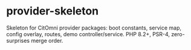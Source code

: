 # provider-skeleton
Skeleton for CitOmni provider packages: boot constants, service map, config overlay, routes, demo controller/service. PHP 8.2+, PSR-4, zero-surprises merge order.
